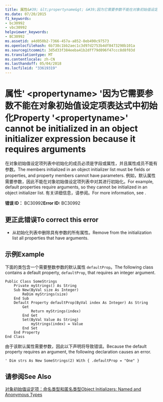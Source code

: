 ```yaml
---
title: 属性&#39; &lt;propertyname&gt; &#39;因为它需要参数不能在对象初始值设定项表达式中初始化
ms.date: 07/20/2015
f1_keywords:
- bc30992
- vbc30992
helpviewer_keywords:
- BC30992
ms.assetid: a4d050b2-7366-457a-a852-8eb490c97573
ms.openlocfilehash: 6b738c1bb2aec1c3d97d2753b4df8473298b101a
ms.sourcegitcommit: 3d5d33f384eeba41b2dff79d096f47ccc8d8f03d
ms.translationtype: MT
ms.contentlocale: zh-CN
ms.lasthandoff: 05/04/2018
ms.locfileid: "33619319"
---
```

# <a name="property-39ltpropertynamegt39-cannot-be-initialized-in-an-object-initializer-expression-because-it-requires-arguments"></a><span data-ttu-id="e9dd5-102">属性&#39; &lt;propertyname&gt; &#39;因为它需要参数不能在对象初始值设定项表达式中初始化</span><span class="sxs-lookup"><span data-stu-id="e9dd5-102">Property &#39;&lt;propertyname&gt;&#39; cannot be initialized in an object initializer expression because it requires arguments</span></span>
<span data-ttu-id="e9dd5-103">在对象初始值设定项列表中初始化的成员必须是字段或属性，并且属性成员不能有参数。</span><span class="sxs-lookup"><span data-stu-id="e9dd5-103">The members initialized in an object initializer list must be fields or properties, and property members cannot have parameters.</span></span> <span data-ttu-id="e9dd5-104">例如，默认属性需要参数，因此不能在对象初始值设定项列表中对其进行初始化。</span><span class="sxs-lookup"><span data-stu-id="e9dd5-104">For example, default properties require arguments, so they cannot be initialized in an object initializer list.</span></span> <span data-ttu-id="e9dd5-105">有关详细信息，请参阅。</span><span class="sxs-lookup"><span data-stu-id="e9dd5-105">For more information, see .</span></span>  
  
 <span data-ttu-id="e9dd5-106">**错误 ID：** BC30992</span><span class="sxs-lookup"><span data-stu-id="e9dd5-106">**Error ID:** BC30992</span></span>  
  
## <a name="to-correct-this-error"></a><span data-ttu-id="e9dd5-107">更正此错误</span><span class="sxs-lookup"><span data-stu-id="e9dd5-107">To correct this error</span></span>  
  
-   <span data-ttu-id="e9dd5-108">从初始化列表中删除具有参数的所有属性。</span><span class="sxs-lookup"><span data-stu-id="e9dd5-108">Remove from the initialization list all properties that have arguments.</span></span>  
  
## <a name="example"></a><span data-ttu-id="e9dd5-109">示例</span><span class="sxs-lookup"><span data-stu-id="e9dd5-109">Example</span></span>  
 <span data-ttu-id="e9dd5-110">下面的类包含一个需要整数参数的默认属性 `defaultProp`。</span><span class="sxs-lookup"><span data-stu-id="e9dd5-110">The following class contains a default property, `defaultProp`, that requires an integer argument.</span></span>  
  
```  
Public Class SomeStrings  
    Private myStrings() As String  
    Sub New(ByVal size As Integer)  
        ReDim myStrings(size)  
    End Sub  
    Default Property defaultProp(ByVal index As Integer) As String  
        Get  
            Return myStrings(index)  
        End Get  
        Set(ByVal Value As String)  
            myStrings(index) = Value  
        End Set  
    End Property  
End Class  
```  
  
 <span data-ttu-id="e9dd5-111">由于该默认属性需要参数，因此以下声明将导致错误。</span><span class="sxs-lookup"><span data-stu-id="e9dd5-111">Because the default property requires an argument, the following declaration causes an error.</span></span>  
  
```  
' Dim strs As New SomeStrings(2) With { .defaultProp = "One" }  
```  
  
## <a name="see-also"></a><span data-ttu-id="e9dd5-112">请参阅</span><span class="sxs-lookup"><span data-stu-id="e9dd5-112">See Also</span></span>  
   
   
 [<span data-ttu-id="e9dd5-113">对象初始值设定项：命名类型和匿名类型</span><span class="sxs-lookup"><span data-stu-id="e9dd5-113">Object Initializers: Named and Anonymous Types</span></span>](../../visual-basic/programming-guide/language-features/objects-and-classes/object-initializers-named-and-anonymous-types.md)
